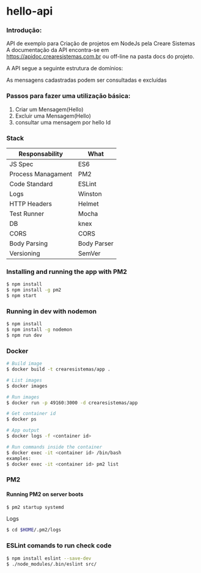 # hello-api

### Introdução:

API de exemplo para Criação de projetos em NodeJs pela Creare Sistemas
A documentação da API encontra-se em https://apidoc.crearesistemas.com.br ou off-line na pasta docs do projeto.


A API segue a seguinte estrutura de domínios:

As mensagens cadastradas podem ser consultadas e excluídas

### Passos para fazer uma utilização básica:

1. Criar um Mensagem(Hello)
2. Excluir uma Mensagem(Hello)
3. consultar uma mensagem por hello Id


### Stack

| Responsability     | What        |
| ------------------ | ----------- |
| JS Spec            | ES6         |
| Process Managament | PM2         |
| Code Standard      | ESLint      |
| Logs               | Winston     |
| HTTP Headers       | Helmet      |
| Test Runner        | Mocha       |
| DB                 | knex        |
| CORS               | CORS        |
| Body Parsing       | Body Parser |
| Versioning         | SemVer      |

### Installing and running the app with PM2

```sh
$ npm install
$ npm install -g pm2
$ npm start
```

### Running in dev with nodemon

```sh
$ npm install
$ npm install -g nodemon
$ npm run dev
```

### Docker

```sh
# Build image
$ docker build -t crearesistemas/app .

# List images
$ docker images

# Run images
$ docker run -p 49160:3000 -d crearesistemas/app

# Get container id
$ docker ps

# App output
$ docker logs -f <container id>

# Run commands inside the container
$ docker exec -it <container id> /bin/bash
examples:
$ docker exec -it <container id> pm2 list

```

### PM2

#### Running PM2 on server boots

```sh
$ pm2 startup systemd
```

Logs

```sh
$ cd $HOME/.pm2/logs
```

### ESLint comands to run check code

```sh
$ npm install eslint --save-dev
$ ./node_modules/.bin/eslint src/
```
